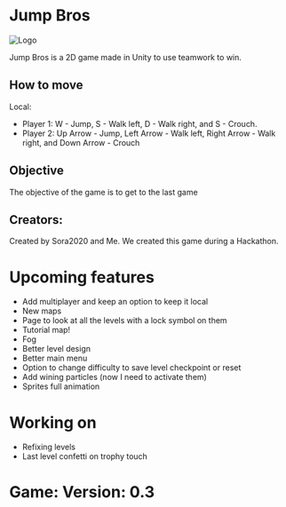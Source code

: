 # Jump Bros 
![Logo]()

Jump Bros is a 2D game made in Unity to use teamwork to win. 

## How to move

Local:

- Player 1: W - Jump, S - Walk left, D - Walk right, and S - Crouch. 
- Player 2: Up Arrow - Jump, Left Arrow - Walk left, Right Arrow - Walk right, and Down Arrow - Crouch


## Objective

The objective of the game is to get to the last game 

## Creators:
Created by Sora2020 and Me. 
We created this game during a Hackathon. 


# Upcoming features 
- Add multiplayer and keep an option to keep it local
- New maps 
- Page to look at all the levels with a lock symbol on them 
- Tutorial map!
- Fog 
- Better level design 
- Better main menu 
- Option to change difficulty to save level checkpoint or reset 
- Add wining particles (now I need to activate them)
- Sprites full animation 

# Working on 
- Refixing levels 
- Last level confetti on trophy touch 

# Game: Version: 0.3
